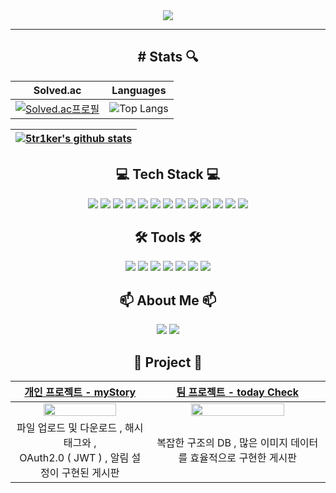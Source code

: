 <div align="center">
  <img src="https://capsule-render.vercel.app/api?type=waving&color=3B86FF&height=200&section=header&text=welcome&desc=5tr1ker%20Github%20Profile&fontSize=60&fontColor=ffffff&fontAlignY=30&descSize=20&descAlignY=50&stroke=E1FAFF">
<hr/>
  <h2># Stats 🔍</h2>
<div align="center">

|                                                       Solved.ac                                                        |                                                             Languages                                                              |
| :--------------------------------------------------------------------------------------------------------------------: | :--------------------------------------------------------------------------------------------------------------------------------: |
| [![Solved.ac프로필](http://mazassumnida.wtf/api/v2/generate_badge?boj=tjseocld)](https://solved.ac/profile/tjseocld) | ![Top Langs](https://github-readme-stats.vercel.app/api/top-langs/?username=5tr1ker&layout=compact&theme=prussian&langs_count=8) |

| [![5tr1ker's github stats](https://github-readme-stats.vercel.app/api?username=5tr1ker&show_icons=true&theme=prussian)](https://github.com/5tr1ker/github-readme-stats) |
| :-----------------------------------------------------------------------------------------------------------------------: |

  <div align="center">
  <h2>💻 Tech Stack 💻</h2>
    <img src="https://img.shields.io/badge/HTML5-E34F26?style=for-the-badge&logo=HTML5&logoColor=white">
    <img src="https://img.shields.io/badge/CSS3-1572B6?style=for-the-badge&logo=CSS3&logoColor=white">
<img src="https://img.shields.io/badge/React.js-%2320232a.svg?style=for-the-badge&logo=react&logoColor=%2361DAFB">
<img src="https://img.shields.io/badge/Java-2C2255?style=for-the-badge&logo=Eclipse IDE&logoColor=white">
<img src="https://img.shields.io/badge/Spring Framework-%236DB33F.svg?style=for-the-badge&logo=spring&logoColor=white">
    <img src="https://img.shields.io/badge/Spring Boot-6DB33F?style=for-the-badge&logo=Spring Boot&logoColor=white">
<img src="https://img.shields.io/badge/Spring Security-6DB33F?style=for-the-badge&logo=Spring Security&logoColor=white">
<img src="https://img.shields.io/badge/JPA Hibernate & QueryDSL-59666C?style=for-the-badge&logo=Hibernate&logoColor=white">
<img src="https://img.shields.io/badge/MySQL-4479A1?style=for-the-badge&logo=MySQL&logoColor=white">
    <img src="https://img.shields.io/badge/JUnit5-25A162?style=for-the-badge&logo=JUnit5&logoColor=white">
    <img src="https://img.shields.io/badge/Jenkins-D24939?style=for-the-badge&logo=Jenkins&logoColor=white">
<img src="https://img.shields.io/badge/Docker-2496ED?style=for-the-badge&logo=Docker&logoColor=white">
<img src="https://img.shields.io/badge/Amazon EC2-FF9900?style=for-the-badge&logo=Amazon EC2&logoColor=white">

  <h2>🛠 Tools 🛠</h2>
  <img src="https://img.shields.io/badge/Git-F05032.svg?&style=for-the-badge&logo=Git&logoColor=white">
  <img src="https://img.shields.io/badge/Eclipse%20IDE-2C2255.svg?&style=for-the-badge&logo=Eclipse%20IDE&logoColor=white">
  <img src="https://img.shields.io/badge/Visual%20Studio%20Code-007ACC.svg?&style=for-the-badge&logo=Visual%20Studio%20Code&logoColor=white">
  <img src="https://img.shields.io/badge/Swagger-85EA2D?style=for-the-badge&logo=Swagger&logoColor=white">
  <img src="https://img.shields.io/badge/Postman-FF6C37?style=for-the-badge&logo=Postman&logoColor=white">
   <img src="https://img.shields.io/badge/SourceTree-0052CC?style=for-the-badge&logo=SourceTree&logoColor=white">
    <img src="https://img.shields.io/badge/Jira & Confluence-0052CC?style=for-the-badge&logo=Jira Software&logoColor=white">
  
<h2>📫 About Me 📫</h2>
<a href="https://velog.io/@tjseocld"><img src="https://img.shields.io/badge/Velog-20C997?style=flat&logo=Velog&logoColor=white&link=https://velog.io/@tjseocld"/></a>
<a href="mailto:tjseocld@gmail.com"><img src="https://img.shields.io/badge/Gmail-EA4335?style=flat&logo=Gmail&logoColor=white&link=mailto:tjseocld@gmail.com"/></a>

<br />
<h2>📖 Project 📖</h2>
    
|                                                       [개인 프로젝트 - myStory](https://github.com/5tr1ker/myStory)                                                       |                                                              [팀 프로젝트 - today Check](https://github.com/5tr1ker/today-check)                                                              |
| :--------------------------------------------------------------------------------------------------------------------: | :--------------------------------------------------------------------------------------------------------------------------------: |
| <img src="https://user-images.githubusercontent.com/49367338/206065122-d03c2ef9-b8f6-49cc-83bc-271437aa6443.png" width="75%"> | <img src="https://user-images.githubusercontent.com/49367338/214649874-75fb23ac-644a-4a9a-b17d-373c6e9945a5.png" width="75%"> |
| 파일 업로드 및 다운로드 , 해시태그와 , <br/> OAuth2.0 ( JWT ) , 알림 설정이 구현된 게시판 | 복잡한 구조의 DB , 많은 이미지 데이터를 효율적으로 구현한 게시판 |
    
